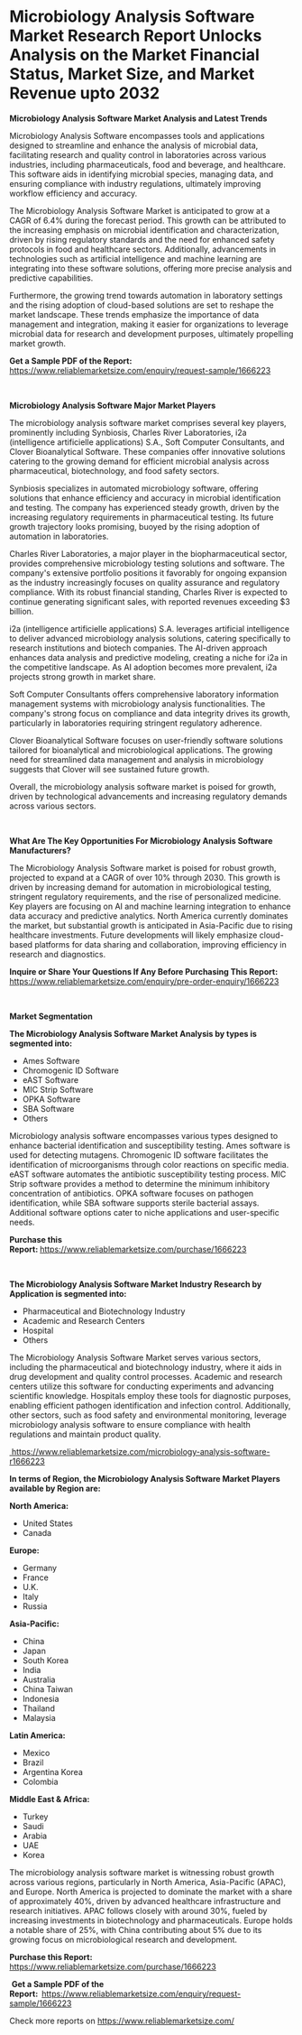 <p><h1>Microbiology Analysis Software Market Research Report Unlocks Analysis on the Market Financial Status, Market Size, and Market Revenue upto 2032</h1></p><p><strong>Microbiology Analysis Software Market Analysis and Latest Trends</strong></p>
<p><p>Microbiology Analysis Software encompasses tools and applications designed to streamline and enhance the analysis of microbial data, facilitating research and quality control in laboratories across various industries, including pharmaceuticals, food and beverage, and healthcare. This software aids in identifying microbial species, managing data, and ensuring compliance with industry regulations, ultimately improving workflow efficiency and accuracy.</p><p>The Microbiology Analysis Software Market is anticipated to grow at a CAGR of 6.4% during the forecast period. This growth can be attributed to the increasing emphasis on microbial identification and characterization, driven by rising regulatory standards and the need for enhanced safety protocols in food and healthcare sectors. Additionally, advancements in technologies such as artificial intelligence and machine learning are integrating into these software solutions, offering more precise analysis and predictive capabilities. </p><p>Furthermore, the growing trend towards automation in laboratory settings and the rising adoption of cloud-based solutions are set to reshape the market landscape. These trends emphasize the importance of data management and integration, making it easier for organizations to leverage microbial data for research and development purposes, ultimately propelling market growth.</p></p>
<p><strong>Get a Sample PDF of the Report:&nbsp;</strong> <a href="https://www.reliablemarketsize.com/enquiry/request-sample/1666223?utm_campaign=2393&utm_medium=2&utm_source=Github&utm_content=ia&utm_term=11032025&utm_id=microbiology-analysis-software">https://www.reliablemarketsize.com/enquiry/request-sample/1666223</a></p>
<p>&nbsp;</p>
<p><strong>Microbiology Analysis Software Major Market Players</strong></p>
<p><p>The microbiology analysis software market comprises several key players, prominently including Synbiosis, Charles River Laboratories, i2a (intelligence artificielle applications) S.A., Soft Computer Consultants, and Clover Bioanalytical Software. These companies offer innovative solutions catering to the growing demand for efficient microbial analysis across pharmaceutical, biotechnology, and food safety sectors.</p><p>Synbiosis specializes in automated microbiology software, offering solutions that enhance efficiency and accuracy in microbial identification and testing. The company has experienced steady growth, driven by the increasing regulatory requirements in pharmaceutical testing. Its future growth trajectory looks promising, buoyed by the rising adoption of automation in laboratories.</p><p>Charles River Laboratories, a major player in the biopharmaceutical sector, provides comprehensive microbiology testing solutions and software. The company's extensive portfolio positions it favorably for ongoing expansion as the industry increasingly focuses on quality assurance and regulatory compliance. With its robust financial standing, Charles River is expected to continue generating significant sales, with reported revenues exceeding $3 billion.</p><p>i2a (intelligence artificielle applications) S.A. leverages artificial intelligence to deliver advanced microbiology analysis solutions, catering specifically to research institutions and biotech companies. The AI-driven approach enhances data analysis and predictive modeling, creating a niche for i2a in the competitive landscape. As AI adoption becomes more prevalent, i2a projects strong growth in market share.</p><p>Soft Computer Consultants offers comprehensive laboratory information management systems with microbiology analysis functionalities. The company's strong focus on compliance and data integrity drives its growth, particularly in laboratories requiring stringent regulatory adherence.</p><p>Clover Bioanalytical Software focuses on user-friendly software solutions tailored for bioanalytical and microbiological applications. The growing need for streamlined data management and analysis in microbiology suggests that Clover will see sustained future growth. </p><p>Overall, the microbiology analysis software market is poised for growth, driven by technological advancements and increasing regulatory demands across various sectors.</p></p>
<p>&nbsp;</p>
<p><strong>What Are The Key Opportunities For Microbiology Analysis Software Manufacturers?</strong></p>
<p><p>The Microbiology Analysis Software market is poised for robust growth, projected to expand at a CAGR of over 10% through 2030. This growth is driven by increasing demand for automation in microbiological testing, stringent regulatory requirements, and the rise of personalized medicine. Key players are focusing on AI and machine learning integration to enhance data accuracy and predictive analytics. North America currently dominates the market, but substantial growth is anticipated in Asia-Pacific due to rising healthcare investments. Future developments will likely emphasize cloud-based platforms for data sharing and collaboration, improving efficiency in research and diagnostics.</p></p>
<p><strong>Inquire or Share Your Questions If Any Before Purchasing This Report:</strong> <a href="https://www.reliablemarketsize.com/enquiry/pre-order-enquiry/1666223?utm_campaign=2393&utm_medium=2&utm_source=Github&utm_content=ia&utm_term=11032025&utm_id=microbiology-analysis-software">https://www.reliablemarketsize.com/enquiry/pre-order-enquiry/1666223</a></p>
<p>&nbsp;</p>
<p><strong>Market Segmentation</strong></p>
<p><strong>The Microbiology Analysis Software Market Analysis by types is segmented into:</strong></p>
<p><ul><li>Ames Software</li><li>Chromogenic ID Software</li><li>eAST Software</li><li>MIC Strip Software</li><li>OPKA Software</li><li>SBA Software</li><li>Others</li></ul></p>
<p><p>Microbiology analysis software encompasses various types designed to enhance bacterial identification and susceptibility testing. Ames software is used for detecting mutagens. Chromogenic ID software facilitates the identification of microorganisms through color reactions on specific media. eAST software automates the antibiotic susceptibility testing process. MIC Strip software provides a method to determine the minimum inhibitory concentration of antibiotics. OPKA software focuses on pathogen identification, while SBA software supports sterile bacterial assays. Additional software options cater to niche applications and user-specific needs.</p></p>
<p><strong>Purchase this Report:&nbsp;</strong><a href="https://www.reliablemarketsize.com/purchase/1666223?utm_campaign=2393&utm_medium=2&utm_source=Github&utm_content=ia&utm_term=11032025&utm_id=microbiology-analysis-software">https://www.reliablemarketsize.com/purchase/1666223</a></p>
<p>&nbsp;</p>
<p><strong>The Microbiology Analysis Software Market Industry Research by Application is segmented into:</strong></p>
<p><ul><li>Pharmaceutical and Biotechnology Industry</li><li>Academic and Research Centers</li><li>Hospital</li><li>Others</li></ul></p>
<p><p>The Microbiology Analysis Software Market serves various sectors, including the pharmaceutical and biotechnology industry, where it aids in drug development and quality control processes. Academic and research centers utilize this software for conducting experiments and advancing scientific knowledge. Hospitals employ these tools for diagnostic purposes, enabling efficient pathogen identification and infection control. Additionally, other sectors, such as food safety and environmental monitoring, leverage microbiology analysis software to ensure compliance with health regulations and maintain product quality.</p></p>
<p><a href="https://www.reliablemarketsize.com/microbiology-analysis-software-r1666223?utm_campaign=2393&utm_medium=2&utm_source=Github&utm_content=ia&utm_term=11032025&utm_id=microbiology-analysis-software">&nbsp;https://www.reliablemarketsize.com/microbiology-analysis-software-r1666223</a></p>
<p><strong>In terms of Region, the Microbiology Analysis Software Market Players available by Region are:</strong></p>
<p>
    <p> <strong> North America: </strong>
        <ul>
            <li>United States</li>
            <li>Canada</li>
        </ul>
        </p> 
    <p> <strong> Europe: </strong>
        <ul>
            <li>Germany</li>
            <li>France</li>
            <li>U.K.</li>
            <li>Italy</li>
            <li>Russia</li>
        </ul>
        </p> 
    <p> <strong> Asia-Pacific: </strong>
        <ul>
            <li>China</li>
            <li>Japan</li>
            <li>South Korea</li>
            <li>India</li>
            <li>Australia</li>
            <li>China Taiwan</li>
            <li>Indonesia</li>
            <li>Thailand</li>
            <li>Malaysia</li>
        </ul>
        </p> 
    <p> <strong> Latin America: </strong>
        <ul>
            <li>Mexico</li>
            <li>Brazil</li>
            <li>Argentina Korea</li>
            <li>Colombia</li>
        </ul>
        </p> 
    <p> <strong> Middle East & Africa: </strong>
        <ul>
            <li>Turkey</li>
            <li>Saudi</li>
            <li>Arabia</li>
            <li>UAE</li>
            <li>Korea</li>
        </ul>
    </p>
    </p>
<p><p>The microbiology analysis software market is witnessing robust growth across various regions, particularly in North America, Asia-Pacific (APAC), and Europe. North America is projected to dominate the market with a share of approximately 40%, driven by advanced healthcare infrastructure and research initiatives. APAC follows closely with around 30%, fueled by increasing investments in biotechnology and pharmaceuticals. Europe holds a notable share of 25%, with China contributing about 5% due to its growing focus on microbiological research and development.</p></p>
<p><strong>Purchase this Report: </strong><a href="https://www.reliablemarketsize.com/purchase/1666223?utm_campaign=2393&utm_medium=2&utm_source=Github&utm_content=ia&utm_term=11032025&utm_id=microbiology-analysis-software">https://www.reliablemarketsize.com/purchase/1666223</a></p>
<p>&nbsp;<strong>Get a Sample PDF of the Report:&nbsp;&nbsp;</strong><a href="https://www.reliablemarketsize.com/enquiry/request-sample/1666223?utm_campaign=2393&utm_medium=2&utm_source=Github&utm_content=ia&utm_term=11032025&utm_id=microbiology-analysis-software">https://www.reliablemarketsize.com/enquiry/request-sample/1666223</a></p>
<p><strong></strong></p>
<p>Check more reports on <a href="https://www.reliablemarketsize.com/?utm_campaign=2393&utm_medium=2&utm_source=Github&utm_content=ia&utm_term=11032025&utm_id=microbiology-analysis-software">https://www.reliablemarketsize.com/</a></p>